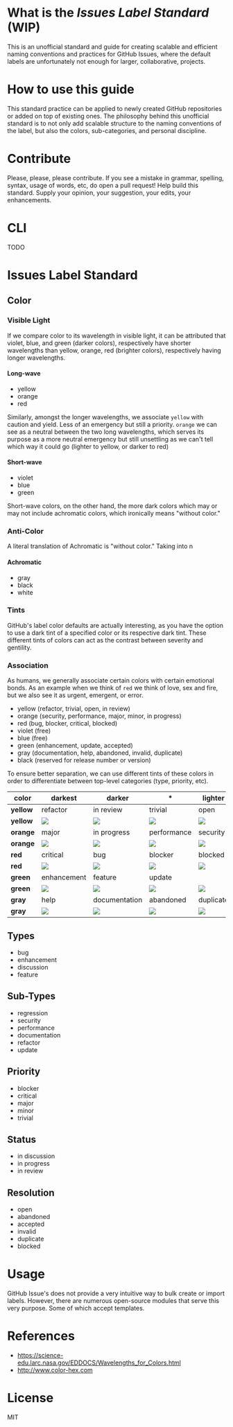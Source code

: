 # What is the _Issues Label Standard_ (WIP)

This is an unofficial standard and guide for creating scalable and efficient
naming conventions and practices for GitHub Issues, where the default labels are
unfortunately not enough for larger, collaborative, projects.

# How to use this guide

This standard practice can be applied to newly created GitHub repositories or
added on top of existing ones. The philosophy behind this unofficial standard
is to not only add scalable structure to the naming conventions of the label, but also the colors, sub-categories, and personal discipline.

# Contribute
Please, please, please contribute. If you see a mistake in grammar, spelling,
syntax, usage of words, etc, do open a pull request! Help build this standard.
Supply your opinion, your suggestion, your edits, your enhancements.

# CLI

TODO

# Issues Label Standard

## Color
### Visible Light

If we compare color to its wavelength in visible light, it can be attributed
that violet, blue, and green (darker colors), respectively have shorter
wavelengths than yellow, orange, red (brighter colors), respectively having
longer wavelengths.

#### Long-wave
- yellow
- orange
- red

Similarly, amongst the longer wavelengths, we associate `yellow` with caution and
yield. Less of an emergency but still a priority. `orange` we can see as a neutral
between the two long wavelengths, which serves its purpose as a more neutral
emergency but still unsettling as we can't tell which way it could go (lighter
to yellow, or darker to red)

#### Short-wave
- violet
- blue
- green

Short-wave colors, on the other hand, the more dark colors which may or may not
include achromatic colors, which ironically means "without color." 

### Anti-Color

A literal translation of Achromatic is "without color." Taking into n

#### Achromatic
- gray
- black
- white

### Tints

GitHub's label color defaults are actually interesting, as you have the option to
use a dark tint of a specified color or its respective dark tint. These 
different tints of colors can act as the contrast between severity and gentility.

### Association

As humans, we generally associate certain colors with certain emotional bonds.
As an example when we think of `red` we think of love, sex and fire, but we also
see it as urgent, emergent, or error.

- yellow (refactor, trivial, open, in review)
- orange (security, performance, major, minor, in progress)
- red (bug, blocker, critical, blocked)
- violet (free)
- blue (free)
- green (enhancement, update, accepted)
- gray (documentation, help, abandoned, invalid, duplicate)
- black (reserved for release number or version)

To ensure better separation, we can use different tints of these colors in
order to differentiate between top-level categories (type, priority, etc).

color      | darkest     | darker        | *           | lighter     | lightest 
---        | ---         | ---           | ---         | ---         | ---      
**yellow** | refactor    | in review     | trivial     | open        | discussion        
**yellow** | ![][ffff00] | ![][ffff7f]   | ![][ffff99] | ![][ffffb2] | ![][ffffcc]
**orange** | major       | in progress   | performance | security    | minor     
**orange** | ![][ffa500] | ![][ffb732]   | ![][ffc966] | ![][ffdb99] | ![][ffe4b2]
**red**    | critical    | bug           | blocker     | blocked     |           
**red**    | ![][ff0000] | ![][ff3232]   | ![][ff6666] | ![][ff9999] | ![][ffcccc]
**green**  | enhancement | feature       | update      |             |           
**green**  | ![][008000] | ![][329932]   | ![][66b266] | ![][99cc99] | ![][cce5cc]
**gray**   | help        | documentation | abandoned   | duplicate   | invalid   
**gray**   | ![][808080] | ![][999999]   | ![][b2b2b2] | ![][cccccc] | ![][e5e5e5]

[ffff00]: https://dummyimage.com/90x40/ffff00/000.png&text=ffff00
[ffff7f]: https://dummyimage.com/90x40/ffff7f/000.png&text=ffff7f
[ffff99]: https://dummyimage.com/90x40/ffff99/000.png&text=ffff99
[ffffb2]: https://dummyimage.com/90x40/ffffb2/000.png&text=ffffb2
[ffffcc]: https://dummyimage.com/90x40/ffffcc/000.png&text=ffffcc
[ffa500]: https://dummyimage.com/90x40/ffa500/fff.png&text=ffa500
[ffb732]: https://dummyimage.com/90x40/ffb732/fff.png&text=ffb732
[ffc966]: https://dummyimage.com/90x40/ffc966/fff.png&text=ffc966
[ffdb99]: https://dummyimage.com/90x40/ffdb99/000.png&text=ffdb99 
[ffe4b2]: https://dummyimage.com/90x40/ffe4b2/000.png&text=ffe4b2 
[ff0000]: https://dummyimage.com/90x40/ff0000/fff.png&text=ff0000 
[ff3232]: https://dummyimage.com/90x40/ff3232/fff.png&text=ff3232 
[ff6666]: https://dummyimage.com/90x40/ff6666/fff.png&text=ff6666 
[ff9999]: https://dummyimage.com/90x40/ff9999/000.png&text=ff9999 
[ffcccc]: https://dummyimage.com/90x40/ffcccc/000.png&text=ffcccc 
[008000]: https://dummyimage.com/90x40/008000/fff.png&text=008000 
[329932]: https://dummyimage.com/90x40/329932/fff.png&text=329932 
[66b266]: https://dummyimage.com/90x40/66b266/fff.png&text=66b266 
[99cc99]: https://dummyimage.com/90x40/99cc99/000.png&text=99cc99 
[cce5cc]: https://dummyimage.com/90x40/cce5cc/000.png&text=cce5cc 
[808080]: https://dummyimage.com/90x40/808080/fff.png&text=808080 
[999999]: https://dummyimage.com/90x40/999999/fff.png&text=999999 
[b2b2b2]: https://dummyimage.com/90x40/b2b2b2/fff.png&text=b2b2b2 
[cccccc]: https://dummyimage.com/90x40/cccccc/000.png&text=cccccc 
[e5e5e5]: https://dummyimage.com/90x40/e5e5e5/000.png&text=e5e5e5 

## Types 

- bug
- enhancement
- discussion
- feature

## Sub-Types

- regression
- security
- performance
- documentation
- refactor
- update

## Priority

- blocker
- critical
- major
- minor
- trivial

## Status
- in discussion
- in progress
- in review

## Resolution

- open
- abandoned
- accepted
- invalid
- duplicate
- blocked

# Usage

GitHub Issue's does not provide a very intuitive way to bulk create or import
labels. However, there are numerous open-source modules that serve this very
purpose. Some of which accept templates.

# References
- https://science-edu.larc.nasa.gov/EDDOCS/Wavelengths_for_Colors.html
- http://www.color-hex.com

# License
MIT